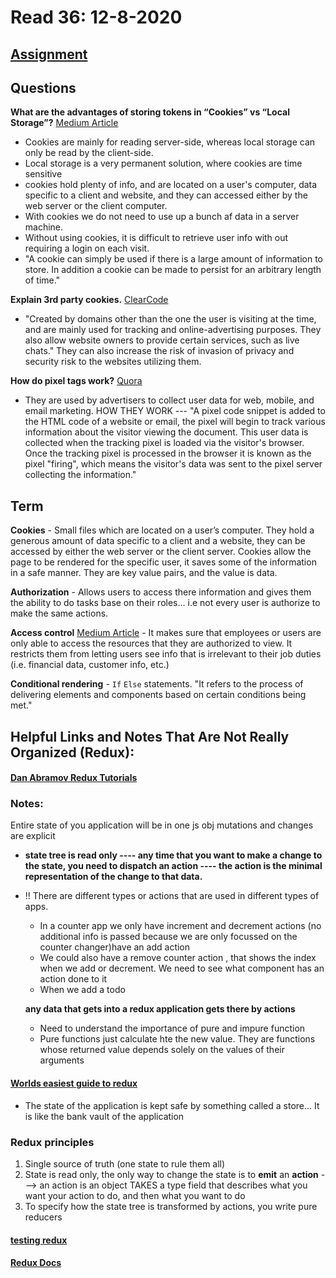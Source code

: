 # Read 36: 12-8-2020

## [Assignment](https://canvas.instructure.com/courses/2168372/discussion_topics/9374375)

## **Questions**
**What are the advantages of storing tokens in “Cookies” vs “Local Storage”?** [Medium Article](https://medium.com/datadriveninvestor/cookies-vs-local-storage-2f3732c7d977#:~:text=Cookies%20and%20local%20storage%20serve,you%20more%20to%20work%20with.)
- Cookies are mainly for reading server-side, whereas local storage can only be read by the client-side.
- Local storage is a very permanent solution, where cookies are time sensitive 
- cookies hold plenty of info, and are located on a user's computer, data specific to a client and website, and they can accessed either by the web server or the client computer.
- With cookies we do not need to use up a bunch af data in a server machine. 
- Without using cookies, it is difficult to retrieve user info with out requiring a login on each visit.
- "A cookie can simply be used if there is a large amount of information to store. In addition a cookie can be made to persist for an arbitrary length of time."


**Explain 3rd party cookies.** [ClearCode](https://clearcode.cc/blog/difference-between-first-party-third-party-cookies/#:~:text=Third%2Dparty%20cookies%20are%20those,services%2C%20such%20as%20live%20chats.) 
- "Created by domains other than the one the user is visiting at the time, and are mainly used for tracking and online-advertising purposes. They also allow website owners to provide certain services, such as live chats." They can also increase the risk of invasion of privacy and security risk to the websites utilizing them.


**How do pixel tags work?** [Quora](https://www.quora.com/How-does-a-tracking-pixel-work)  
- They are used by advertisers to collect user data for web, mobile, and email marketing. HOW THEY WORK --- "A pixel code snippet is added to the HTML code of a website or email, the pixel will begin to track various information about the visitor viewing the document. This user data is collected when the tracking pixel is loaded via the visitor's browser. Once the tracking pixel is processed in the browser it is known as the pixel "firing", which means the visitor's data was sent to the pixel server collecting the information."


## **Term**

**Cookies** - Small files which are located on a user’s computer. They hold a generous amount of data specific to a client and a website, they can be accessed by either the web server or the client server. Cookies allow the page to be rendered for the specific user, it saves some of the information in a safe manner. They are key value pairs, and the value is data.

**Authorization** - Allows users to access there information and gives them the ability to do tasks base on their roles... i.e not every user is authorize to make the same actions.

**Access control** [Medium Article](wXE85g9fMEGJKur85XrOOfUCOANm14ALREAWcX6A37WqzIZwqlY4uSYKfwDBjcr1zExLeLB88a7MmOJQ35f2pQXM4vKbe5m1VSG91i2C3LSqAIRJguaklvktX222uaw) - It makes sure that employees or users are only able to access the resources that they are authorized to view. It restricts them from letting users see info that is irrelevant to their job duties (i.e. financial data, customer info, etc.)

**Conditional rendering** - `If` `Else` statements. "It refers to the process of delivering elements and components based on certain conditions being met."


## **Helpful Links and Notes That Are Not Really Organized (Redux):**

#### [Dan Abramov Redux Tutorials](https://egghead.io/courses/getting-started-with-redux)
### Notes:
Entire state of you application will be in one js obj
mutations and changes are explicit
- **state tree is read only ---- any time that you want to make a change to the state, you need to dispatch an action ---- the action is the minimal representation of the change to that data.**
- !! There are different types or actions that are used in different types of apps.
  - In a counter app we only have increment and decrement actions (no additional info is passed because we are only focussed on the counter changer)have an add action
  - We could also have a remove counter action , that shows the index when we add or decrement. We need to see what component has an action done to it
  - When we add a todo 

  **any data that gets into a redux application gets there by actions**

  - Need to understand the importance of pure and impure function 
  - Pure functions just calculate hte the new value. They are functions whose returned value depends solely on the values of their arguments

#### [Worlds easiest guide to redux](https://www.freecodecamp.org/news/understanding-redux-the-worlds-easiest-guide-to-beginning-redux-c695f45546f6/)
 - The state of the application is kept safe by something called a store... It is like the bank vault of the application

### Redux principles
1. Single source of truth (one state to rule them all)
2. State is read only, the only way to change the state is to **emit** an **action** ---> an action is an object TAKES a type field that describes what you want your action to do, and then what you want to do
3. To specify how the state tree is transformed by actions, you write pure reducers

#### [testing redux](https://medium.com/@netxm/testing-redux-reducers-with-jest-6653abbfe3e1)
#### [Redux Docs](https://redux.js.org/)



